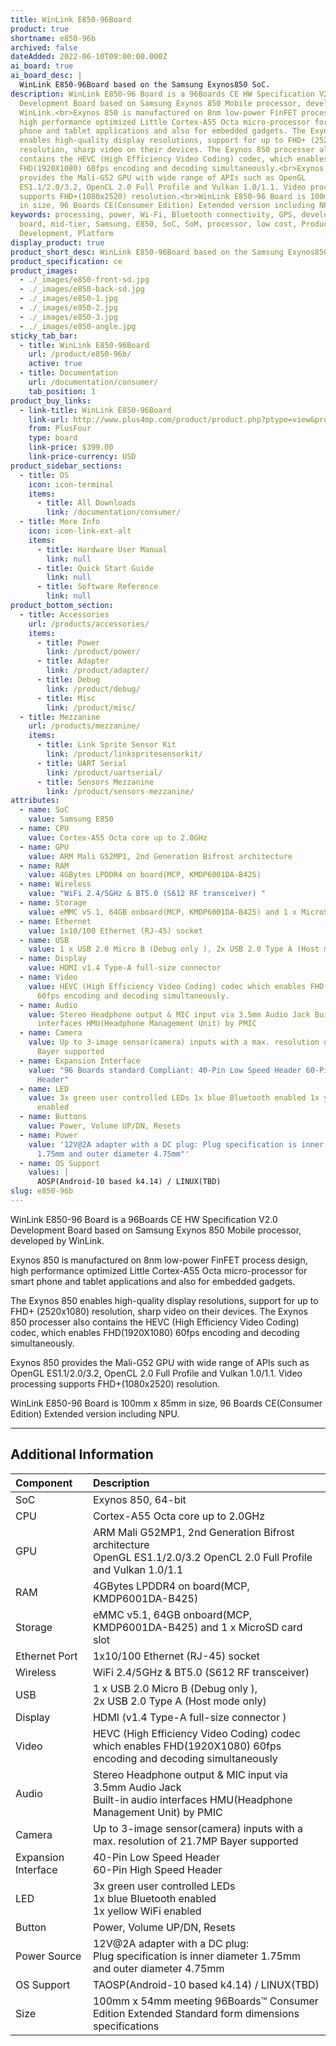 ```yaml
---
title: WinLink E850-96Board
product: true
shortname: e850-96b
archived: false
dateAdded: 2022-06-10T09:00:00.000Z
ai_board: true
ai_board_desc: |
  WinLink E850-96Board based on the Samsung Exynos850 SoC.
description: WinLink E850-96 Board is a 96Boards CE HW Specification V2.0
  Development Board based on Samsung Exynos 850 Mobile processor, developed by
  WinLink.<br>Exynos 850 is manufactured on 8nm low-power FinFET process design,
  high performance optimized Little Cortex-A55 Octa micro-processor for smart
  phone and tablet applications and also for embedded gadgets. The Exynos 850
  enables high-quality display resolutions, support for up to FHD+ (2520x1080)
  resolution, sharp video on their devices. The Exynos 850 processer also
  contains the HEVC (High Efficiency Video Coding) codec, which enables
  FHD(1920X1080) 60fps encoding and decoding simultaneously.<br>Exynos 850
  provides the Mali-G52 GPU with wide range of APIs such as OpenGL
  ES1.1/2.0/3.2, OpenCL 2.0 Full Profile and Vulkan 1.0/1.1. Video processing
  supports FHD+(1080x2520) resolution.<br>WinLink E850-96 Board is 100mm x 85mm
  in size, 96 Boards CE(Consumer Edition) Extended version including NPU.
keywords: processing, power, Wi-Fi, Bluetooth connectivity, GPS, development,
  board, mid-tier, Samsung, E850, SoC, SoM, processor, low cost, Product,
  Development, Platform
display_product: true
product_short_desc: WinLink E850-96Board based on the Samsung Exynos850 SoC
product_specification: ce
product_images:
  - ./_images/e850-front-sd.jpg
  - ./_images/e850-back-sd.jpg
  - ./_images/e850-1.jpg
  - ./_images/e850-2.jpg
  - ./_images/e850-3.jpg
  - ./_images/e850-angle.jpg
sticky_tab_bar:
  - title: WinLink E850-96Board
    url: /product/e850-96b/
    active: true
  - title: Documentation
    url: /documentation/consumer/
    tab_position: 1
product_buy_links:
  - link-title: WinLink E850-96Board
    link-url: http://www.plus4mp.com/product/product.php?ptype=view&prdcode=2210130001&catcode=10000000
    from: PlusFour
    type: board
    link-price: $399.00
    link-price-currency: USD
product_sidebar_sections:
  - title: OS
    icon: icon-terminal
    items:
      - title: All Downloads
        link: /documentation/consumer/
  - title: More Info
    icon: icon-link-ext-alt
    items:
      - title: Hardware User Manual
        link: null
      - title: Quick Start Guide
        link: null
      - title: Software Reference
        link: null
product_bottom_section:
  - title: Accessories
    url: /products/accessories/
    items:
      - title: Power
        link: /product/power/
      - title: Adapter
        link: /product/adapter/
      - title: Debug
        link: /product/debug/
      - title: Misc
        link: /product/misc/
  - title: Mezzanine
    url: /products/mezzanine/
    items:
      - title: Link Sprite Sensor Kit
        link: /product/linkspritesensorkit/
      - title: UART Serial
        link: /product/uartserial/
      - title: Sensors Mezzanine
        link: /product/sensors-mezzanine/
attributes:
  - name: SoC
    value: Samsung E850
  - name: CPU
    value: Cortex-A55 Octa core up to 2.0GHz
  - name: GPU
    value: ARM Mali G52MP1, 2nd Generation Bifrost architecture
  - name: RAM
    value: 4GBytes LPDDR4 on board(MCP, KMDP6001DA-B425)
  - name: Wireless
    value: "WiFi 2.4/5GHz & BT5.0 (S612 RF transceiver) "
  - name: Storage
    value: eMMC v5.1, 64GB onboard(MCP, KMDP6001DA-B425) and 1 x MicroSD card slot
  - name: Ethernet
    value: 1x10/100 Ethernet (RJ-45) socket
  - name: USB
    value: 1 x USB 2.0 Micro B (Debug only ), 2x USB 2.0 Type A (Host mode only),
  - name: Display
    value: HDMI v1.4 Type-A full-size connector
  - name: Video
    value: HEVC (High Efficiency Video Coding) codec which enables FHD(1920X1080)
      60fps encoding and decoding simultaneously.
  - name: Audio
    value: Stereo Headphone output & MIC input via 3.5mm Audio Jack Built-in audio
      interfaces HMU(Headphone Management Unit) by PMIC
  - name: Camera
    value: Up to 3-image sensor(camera) inputs with a max. resolution of 21.7MP
      Bayer supported
  - name: Expansion Interface
    value: "96 Boards standard Compliant: 40-Pin Low Speed Header 60-Pin High Speed
      Header"
  - name: LED
    value: 3x green user controlled LEDs 1x blue Bluetooth enabled 1x yellow WiFi
      enabled
  - name: Buttons
    value: Power, Volume UP/DN, Resets
  - name: Power
    value: '12V@2A adapter with a DC plug: Plug specification is inner diameter
      1.75mm and outer diameter 4.75mm"'
  - name: OS Support
    values: |
      AOSP(Android-10 based k4.14) / LINUX(TBD)
slug: e850-96b
---
```

WinLink E850-96 Board is a 96Boards CE HW Specification V2.0 Development Board based on Samsung Exynos 850 Mobile processor, developed by WinLink.

Exynos 850 is manufactured on 8nm low-power FinFET process design, high performance optimized Little Cortex-A55 Octa micro-processor for smart phone and tablet applications and also for embedded gadgets.

The Exynos 850 enables high-quality display resolutions, support for up to FHD+ (2520x1080) resolution, sharp video on their devices. The Exynos 850 processer also contains the HEVC (High Efficiency Video Coding) codec, which enables
FHD(1920X1080) 60fps encoding and decoding simultaneously.

Exynos 850 provides the Mali-G52 GPU with wide range of APIs such as OpenGL ES1.1/2.0/3.2, OpenCL 2.0 Full Profile and Vulkan 1.0/1.1. Video processing supports FHD+(1080x2520) resolution.

WinLink E850-96 Board is 100mm x 85mm in size, 96 Boards CE(Consumer Edition) Extended version including NPU.

***

## Additional Information


|   Component          |   Description                                                                                                                  |
|:---------------------|:-------------------------------------------------------------------------------------------------------------------------------|
|  SoC                 | Exynos 850, 64-bit                                                                                                             |
|  CPU                 | Cortex-A55 Octa core up to 2.0GHz                                                                                              |
|  GPU                 | ARM Mali G52MP1, 2nd Generation Bifrost architecture <br>  OpenGL ES1.1/2.0/3.2 OpenCL 2.0 Full Profile and Vulkan 1.0/1.1     |
|  RAM                 | 4GBytes LPDDR4 on board(MCP, KMDP6001DA-B425)                                                                                  |
|  Storage             | eMMC v5.1, 64GB onboard(MCP, KMDP6001DA-B425) and 1 x MicroSD card slot                                                        |
|  Ethernet Port       | 1x10/100 Ethernet (RJ-45) socket                                                                                               |
|  Wireless            | WiFi 2.4/5GHz & BT5.0 (S612 RF transceiver)                                                                                    |
|  USB                 | 1 x USB 2.0 Micro B (Debug only ), <br> 2x USB 2.0 Type A (Host mode only)                                                     |
|  Display             | HDMI (v1.4 Type-A full-size connector )                                                                                        |
|  Video               | HEVC (High Efficiency Video Coding) codec which enables FHD(1920X1080) 60fps encoding and decoding simultaneously              |
|  Audio               | Stereo Headphone output & MIC input via 3.5mm Audio Jack <br> Built-in audio interfaces HMU(Headphone Management Unit) by PMIC |
|  Camera              | Up to 3-image sensor(camera) inputs with a max. resolution of 21.7MP Bayer supported                                           |
|  Expansion Interface | 40-Pin Low Speed Header <br> 60-Pin High Speed Header                                                                          |
|  LED                 | 3x green user controlled LEDs <br> 1x blue Bluetooth enabled <br> 1x yellow WiFi enabled                                       |
|  Button              | Power, Volume UP/DN, Resets                                                                                                    |
|  Power Source        | 12V@2A adapter with a DC plug:<br>Plug specification is inner diameter 1.75mm and outer diameter 4.75mm                        |
|  OS Support          | TAOSP(Android-10 based k4.14) / LINUX(TBD)                                                                                     |
|  Size                | 100mm x 54mm meeting 96Boards™ Consumer Edition Extended Standard form dimensions specifications                               |


